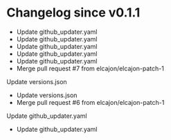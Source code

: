 # Changelog since v0.1.1
- Update github_updater.yaml 
- Update github_updater.yaml 
- Update github_updater.yaml 
- Update github_updater.yaml 
- Update github_updater.yaml 
- Merge pull request #7 from elcajon/elcajon-patch-1

Update versions.json 
- Update versions.json 
- Merge pull request #6 from elcajon/elcajon-patch-1

Update github_updater.yaml 
- Update github_updater.yaml 

